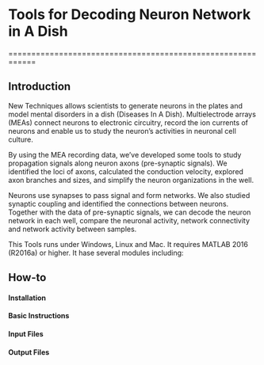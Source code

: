 # Tools for Decoding Neuron Network in A Dish
============================================================

Introduction
------------

New Techniques allows scientists to generate neurons in the plates and model mental disorders in a dish (Diseases In A Dish). Multielectrode arrays (MEAs) connect neurons to electronic circuitry, record the ion currents of neurons and enable us to study the neuron’s activities in neuronal cell culture.

By using the MEA recording data, we’ve developed some tools to study propagation signals along neuron axons (pre-synaptic signals). We identified the loci of axons, calculated the conduction velocity, explored axon branches and sizes, and simplify the neuron organizations in the well.

Neurons use synapses to pass signal and form networks. We also studied synaptic coupling and identified the connections between neurons. Together with the data of pre-synaptic signals, we can decode the neuron network in each well, compare the neuronal activity, network connectivity and network activity between samples.

This Tools runs under Windows, Linux and Mac. It requires MATLAB 2016 (R2016a) or higher. It hase several modules including:



How-to
------

#### Installation


#### Basic Instructions


#### Input Files

#### Output Files
